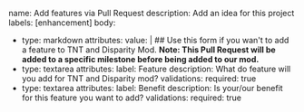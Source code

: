 name: Add features via Pull Request
description: Add an idea for this project
labels: [enhancement]
body:
- type: markdown
  attributes:
    value: |
      ## Use this form if you wan't to add a feature to TNT and Disparity Mod.
      **Note: This Pull Request will be added to a specific milestone before being added to our mod.**
- type: textarea
  attributes:
    label: Feature
    description: What do feature will you add for TNT and Disparity mod?
  validations:
    required: true
- type: textarea
  attributes:
    label: Benefit
    description: Is your/our benefit for this feature you want to add?
  validations:
    required: true
